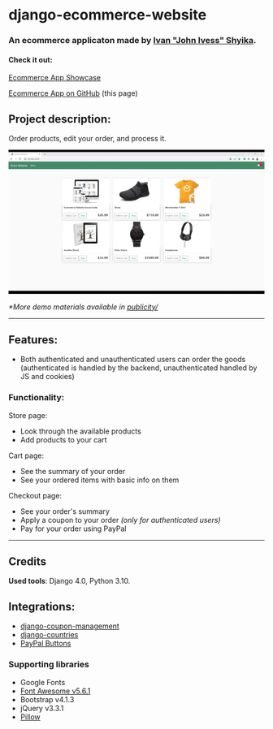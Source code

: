 # django-ecommerce-website
### An ecommerce applicaton made by [Ivan "John Ivess" Shyika](https://www.youtube.com/c/JohnIvess).

#### Check it out:
[Ecommerce App Showcase](https://youtu.be/mnXRijF5e9w)

[Ecommerce App on GitHub](https://github.com/IvessJohn/django-ecommerce-website) (this page)

## Project description:
Order products, edit your order, and process it.

[![Demo GIF](publicity/demo.gif)](https://ivess-ecommerce.herokuapp.com/)

_*More demo materials available in [publicity/](publicity/)_

---

## Features:
- Both authenticated and unauthenticated users can order the goods (authenticated is handled by the backend, unauthenticated handled by JS and cookies)

### Functionality:

Store page:
- Look through the available products
- Add products to your cart

Cart page:
- See the summary of your order
- See your ordered items with basic info on them

Checkout page:
- See your order's summary
- Apply a coupon to your order _(only for authenticated users)_
- Pay for your order using PayPal

---

## Credits

**Used tools**: Django 4.0, Python 3.10.

## Integrations:
- [django-coupon-management](https://pypi.org/project/django-coupon-management/)
- [django-countries](https://pypi.org/project/django-countries/)
- [PayPal Buttons](https://developer.paypal.com/demo/checkout/#/pattern/style)

### Supporting libraries
- Google Fonts
- [Font Awesome v5.6.1](https://fontawesome.com/)
- Bootstrap v4.1.3
- jQuery v3.3.1
- [Pillow](https://pypi.org/project/Pillow/)
